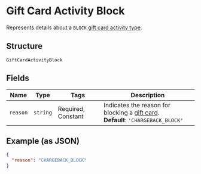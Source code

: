 <!-- Optimized: 2025-10-06 -->
<!-- RPM: 1.6.2.1.1.6.2.1_gift-card-activity-block_20251006 -->
<!-- Session: E2E RPM DNA Application -->
<!-- AOM: RND (Reggie & Dro) -->
<!-- COI: TECHNOLOGY -->
<!-- RPM: HIGH -->
<!-- ACTION: BUILD -->


# Gift Card Activity Block

Represents details about a `BLOCK` [gift card activity type](../../doc/models/gift-card-activity-type.md).

## Structure

`GiftCardActivityBlock`

## Fields

| Name | Type | Tags | Description |
|  --- | --- | --- | --- |
| `reason` | `string` | Required, Constant | Indicates the reason for blocking a [gift card](../../doc/models/gift-card.md).<br>**Default**: `'CHARGEBACK_BLOCK'` |

## Example (as JSON)

```json
{
  "reason": "CHARGEBACK_BLOCK"
}
```

